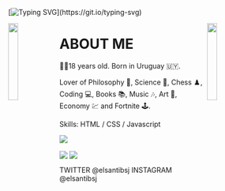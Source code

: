 [![Typing SVG](https://readme-typing-svg.herokuapp.com?duration=3000&color=F7315E&center=true&lines=Welcome+to+ElSantiBSJ's+profile!)](https://git.io/typing-svg)

<img align='left' src='https://user-images.githubusercontent.com/93671645/174114834-bfaa91a6-c632-43b0-b77c-8c5c4cee565a.gif' width='20%'>  
<img align='right' src='https://user-images.githubusercontent.com/93671645/174115008-9dd2595e-d9f5-4f8b-83b9-c7c57060dc3e.gif' width='20%'>  

# ABOUT ME
🙋‍♂️18 years old.
Born in Uruguay 🇺🇾.

Lover of Philosophy 🧠, Science 🔭, Chess ♟️, Coding 💻, Books 📚, Music 🎶, Art 🎨, Economy 💹 and Fortnite 🕹️.

Skills: HTML / CSS / Javascript

![](https://komarev.com/ghpvc/?username=your-github-username&color=green)


<img align="center" src="https://github-readme-stats.vercel.app/api/top-langs/?username=elsantibsj&theme=tokyonight&layout=compact"/>
<img align="center" src="https://github-readme-stats.vercel.app/api?username=elsantibsj&theme=tokyonight&count_private=true&show_icons=true&hide_title=true&hide=stars" />


TWITTER @elsantibsj
INSTAGRAM @elsantibsj
